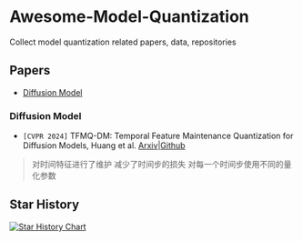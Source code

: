 # Awesome-Model-Quantization

Collect model quantization related papers, data, repositories

## Papers

- [Diffusion Model](#diffusion-model)

### <a name="Diffusion Model"></a> Diffusion Model

- `[CVPR 2024]` TFMQ-DM: Temporal Feature Maintenance Quantization for Diffusion Models, Huang et al. [Arxiv](https://arxiv.org/abs/2311.16503)|[Github](https://modeltc.github.io/TFMQ-DM/)
> 对时间特征进行了维护 减少了时间步的损失 对每一个时间步使用不同的量化参数


## Star History

[![Star History Chart](https://api.star-history.com/svg?repos=Kai-Liu001/Awesome-Model-Quantization&type=Date)](https://star-history.com/#Kai-Liu001/Awesome-Model-Quantization&Date)
